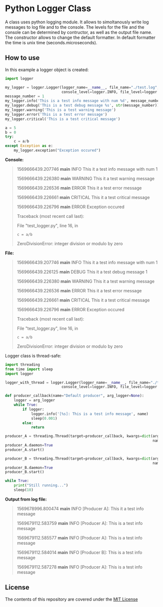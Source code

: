 # Python Logger Class
A class uses python logging module. 
It allows to simoltanously write log messages to log file and to the console.
The levels for the file and the console can be determined by contructor,
as well as the output file name. The constructor allows to change the default
formatter. In default formatter the time is unix time (seconds.microseconds).

## How to use

In this example a logger object is created:
```python
import logger

my_logger = logger.Logger(logger_name=__name__, file_name="./test.log",
                          console_level=logger.INFO, file_level=logger.DEBUG)
message_number = 1
my_logger.info('This is a test info message with num %d', message_number)
my_logger.debug('This is a test debug message %s', str(message_number))
my_logger.warning('This is a test warning message')
my_logger.error('This is a test error message')
my_logger.critical('This is a test critical message')

a = 5
b = 0
try:
    c = a/b
except Exception as e:
    my_logger.exception("Exception occured")
```

**Console:**
> 1569666439.207746 __main__     INFO       This it a test info message with num 1
> 
> 1569666439.226380 __main__     WARNING    This it a test warning message
> 
> 1569666439.226536 __main__     ERROR      This it a test error message
> 
> 1569666439.226661 __main__     CRITICAL   This it a test critical message
> 
> 1569666439.226796 __main__     ERROR      Exception occured
> 
> Traceback (most recent call last):
> 
>  File "test_logger.py", line 16, in <module>
> 
>     c = a/b
> 
> ZeroDivisionError: integer division or modulo by zero


**File:**
> 1569666439.207746 __main__     INFO       This it a test info message with num 1
> 
> 1569666439.226125 __main__     DEBUG      This it a test debug message 1
> 
> 1569666439.226380 __main__     WARNING    This it a test warning message
> 
> 1569666439.226536 __main__     ERROR      This it a test error message
> 
> 1569666439.226661 __main__     CRITICAL   This it a test critical message
> 
> 1569666439.226796 __main__     ERROR      Exception occured
>
> Traceback (most recent call last):
> 
>  File "test_logger.py", line 16, in <module>
> 
>     c = a/b
> 
> ZeroDivisionError: integer division or modulo by zero

Logger class is thread-safe:
```python
import threading
from time import sleep
import logger

logger_with_thread = logger.Logger(logger_name=__name__, file_name="./test_thread.log",
                          console_level=logger.INFO, file_level=logger.DEBUG)

def producer_callback(name="Default producer", arg_logger=None):
    logger = arg_logger
    while True:
        if logger:
            logger.info('[%s]: This is a test info message', name)
            sleep(0.001)
        else:
            return 

producer_A = threading.Thread(target=producer_callback, kwargs=dict(arg_logger=logger_with_thread,
                                                                    name="Producer A"))
producer_A.daemon=True
producer_A.start()

producer_B = threading.Thread(target=producer_callback, kwargs=dict(arg_logger=logger_with_thread,
                                                                    name="Producer B"))
producer_B.daemon=True
producer_B.start()

while True:
    print("Still running...")
    sleep(10)
```

**Output from log file:**
> 1569678996.800474 __main__     INFO       [Producer A]: This it a test info message
> 
> 1569679112.583759 __main__     INFO       [Producer A]: This is a test info message
> 
> 1569679112.585577 __main__     INFO       [Producer A]: This is a test info message
> 
> 1569679112.584014 __main__     INFO       [Producer B]: This is a test info message
> 
> 1569679112.587278 __main__     INFO       [Producer A]: This is a test info message
> 


## License
The contents of this repository are covered under the [MIT License](./LICENSE.txt)

